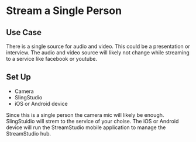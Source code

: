 # Stream a Single Person

## Use Case

There is a single source for audio and video. This could be a presentation or interview. The audio and video source  will likely not change while streaming to a service like facebook or youtube.

## Set Up

* Camera
* SlingStudio
* iOS or Android device

Since this is a single person the camera mic will likely be enough. SlingStuidio will strem to the service of your choise.
The iOS or Android device will run the StreamStudio mobile application to manage the StreamStudio hub.
